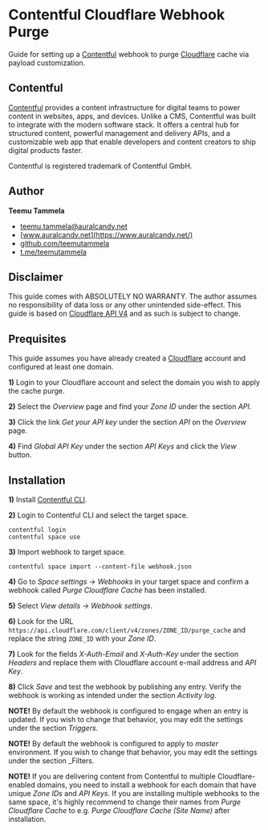 # Contentful Cloudflare Webhook Purge

Guide for setting up a [Contentful](https://www.contentful.com/) webhook to purge [Cloudflare](https://www.cloudflare.com/) cache via payload customization.

## Contentful

[Contentful](https://www.contentful.com/) provides a content infrastructure for digital teams to power content in websites, apps, and devices. Unlike a CMS, Contentful was built to integrate with the modern software stack. It offers a central hub for structured content, powerful management and delivery APIs, and a customizable web app that enable developers and content creators to ship digital products faster.

Contentful is registered trademark of Contentful GmbH.

## Author

**Teemu Tammela**

* [teemu.tammela@auralcandy.net](mailto:teemu.tammela@auralcandy.net)
* [www.auralcandy.net](https://www.auralcandy.net/)
* [github.com/teemutammela](https://github.com/teemutammela)
* [t.me/teemutammela](http://t.me/teemutammela)

## Disclaimer

This guide comes with ABSOLUTELY NO WARRANTY. The author assumes no responsibility of data loss or any other unintended side-effect. This guide is based on [Cloudflare API V4](https://api.cloudflare.com/) and as such is subject to change.

## Prequisites

This guide assumes you have already created a [Cloudflare](https://www.cloudflare.com/) account and configured at least one domain.

**1)** Login to your Cloudflare account and select the domain you wish to apply the cache purge.

**2)** Select the _Overview_ page and find your _Zone ID_ under the section _API_.

**3)** Click the link _Get your API key_ under the section _API_ on the _Overview_ page.

**4)** Find _Global API Key_ under the section _API Keys_ and click the _View_ button.

## Installation

**1)** Install [Contentful CLI](https://github.com/contentful/contentful-cli).

**2)** Login to Contentful CLI and select the target space.

```shell
contentful login
contentful space use
```

**3)** Import webhook to target space.

```shell
contentful space import --content-file webhook.json
```

**4)** Go to _Space settings → Webhooks_ in your target space and confirm a webhook called _Purge Cloudflare Cache_ has been installed.

**5)** Select _View details → Webhook settings_.

**6)** Look for the URL `https://api.cloudflare.com/client/v4/zones/ZONE_ID/purge_cache` and replace the string `ZONE_ID` with your _Zone ID_.

**7)** Look for the fields _X-Auth-Email_ and _X-Auth-Key_ under the section _Headers_ and replace them with Cloudflare account e-mail address and _API Key_.

**8)** Click _Save_ and test the webhook by publishing any entry. Verify the webhook is working as intended under the section _Activity log_.

**NOTE!** By default the webhook is configured to engage when an entry is updated. If you wish to change that behavior, you may edit the settings under the section _Triggers_.

**NOTE!** By default the webhook is configured to apply to _master_ environment. If you wish to change that behavior, you may edit the settings under the section _Filters.

**NOTE!** If you are delivering content from Contentful to multiple Cloudflare-enabled domains, you need to install a webhook for each domain that have unique _Zone IDs_ and _API Keys_. If you are installing multiple webhooks to the same space, it's highly recommend to change their names from _Purge Cloudflare Cache_ to e.g. _Purge Cloudflare Cache (Site Name)_ after installation.
